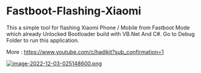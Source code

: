# Fastboot-Flashing-Xiaomi
This a simple tool for flashing Xiaomi Phone / Mobile from Fastboot Mode which already Unlocked Bootloader build with VB.Net And C#.
Go to Debug Folder to run this application.

More : https://www.youtube.com/c/hadikit?sub_confirmation=1

[![image-2022-12-03-025148600.png](https://i.postimg.cc/1R8z8SQj/image-2022-12-03-025148600.png)](https://www.youtube.com/c/hadikit?sub_confirmation=1)
